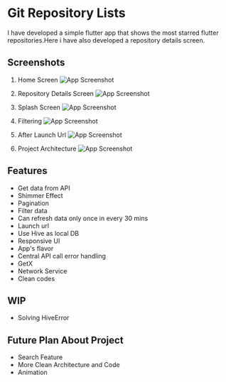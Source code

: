 
# Git Repository Lists

I have developed a simple flutter app that shows the most starred flutter repositories.Here i have also developed a repository details screen.


## Screenshots
1. Home Screen
![App Screenshot](https://github.com/Kakon007/project_ss/blob/master/ss/8.png?raw=true)

2. Repository Details Screen
![App Screenshot](https://github.com/Kakon007/project_ss/blob/master/ss/5.png?raw=true)

3. Splash Screen
![App Screenshot](https://github.com/Kakon007/project_ss/blob/master/ss/1.png?raw=true)

4. Filtering
![App Screenshot](https://github.com/Kakon007/project_ss/blob/master/ss/4.png?raw=true)

5. After Launch Url
![App Screenshot](https://github.com/Kakon007/project_ss/blob/master/ss/6.png?raw=true)

5. Project Architecture
![App Screenshot](https://github.com/Kakon007/project_ss/blob/master/ss/9.png?raw=true)


## Features
- Get data from API
- Shimmer Effect
- Pagination
- Filter data
- Can refresh data only once in every 30 mins
- Launch url
- Use Hive as local DB
- Responsive UI
- App's flavor
- Central API call error handling
- GetX
- Network Service
- Clean codes

## WIP

- Solving HiveError

## Future Plan About Project

- Search Feature
- More Clean Architecture and Code
- Animation
